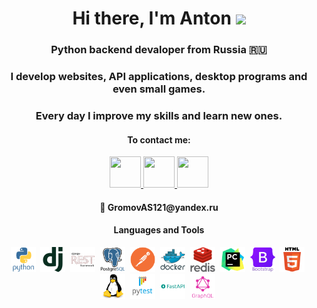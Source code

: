 <h1 align="center">Hi there, I'm Anton</a> 
<img src="https://github.com/blackcater/blackcater/raw/main/images/Hi.gif" height="32"/></h1>
<h3 align="center">Python backend devaloper from Russia 🇷🇺</h3>
<h3 align="center">I develop websites, API applications, desktop programs and even small games.</h3>
<h3 align="center">Every day I improve my skills and learn new ones. </h3>
<h4 align="center">To contact me:</h4>
<div id="socials" align="center">
  <a href="https://t.me/GromovAS21">
    <img src="https://podo-love.ru/userfiles/images/icon_telegram-min.png" style="width: 50px; height: 50px" >
  </a>
  <a href="https://vk.com/seed1411">
    <img src="https://static.tildacdn.com/tild6266-3366-4933-b934-663835633131/vkontakte.png" style="width: 50px; height: 50px">
  </a>
  
  <a href="https://instagram.com/seed1411">
    <img src="https://static.tildacdn.com/tild3063-3333-4337-b238-313861623930/INST.png" style="width: 50px; height: 50px">
  </a>
</div>
<h4 align="center">📩 GromovAS121@yandex.ru</h4>

<h4 align="center">Languages and Tools</h4>
<div align="center">
  <img src="https://raw.githubusercontent.com/devicons/devicon/ca28c779441053191ff11710fe24a9e6c23690d6/icons/python/python-original-wordmark.svg" width="40" height="40"/>&nbsp;
  <img src="https://raw.githubusercontent.com/devicons/devicon/ca28c779441053191ff11710fe24a9e6c23690d6/icons/django/django-plain.svg" width="40" height="40"/>&nbsp;
  <img src="https://raw.githubusercontent.com/devicons/devicon/ca28c779441053191ff11710fe24a9e6c23690d6/icons/djangorest/djangorest-original.svg" width="40" height="40"/>&nbsp;
  <img src="https://raw.githubusercontent.com/devicons/devicon/ca28c779441053191ff11710fe24a9e6c23690d6/icons/postgresql/postgresql-original-wordmark.svg" width="40" height="40"/>&nbsp;
  <img src="https://raw.githubusercontent.com/devicons/devicon/ca28c779441053191ff11710fe24a9e6c23690d6/icons/postman/postman-original.svg" width="40" height="40"/>&nbsp;
  <img src="https://raw.githubusercontent.com/devicons/devicon/ca28c779441053191ff11710fe24a9e6c23690d6/icons/docker/docker-original-wordmark.svg" width="40" height="40"/>&nbsp;
  <img src="https://raw.githubusercontent.com/devicons/devicon/ca28c779441053191ff11710fe24a9e6c23690d6/icons/redis/redis-original-wordmark.svg" width="40" height="40"/>&nbsp;
  <img src="https://raw.githubusercontent.com/devicons/devicon/ca28c779441053191ff11710fe24a9e6c23690d6/icons/pycharm/pycharm-original.svg" width="40" height="40"/>&nbsp;
  <img src="https://raw.githubusercontent.com/devicons/devicon/ca28c779441053191ff11710fe24a9e6c23690d6/icons/bootstrap/bootstrap-original-wordmark.svg" width="40" height="40"/>&nbsp;
  <img src="https://raw.githubusercontent.com/devicons/devicon/ca28c779441053191ff11710fe24a9e6c23690d6/icons/html5/html5-original-wordmark.svg" width="40" height="40"/>&nbsp;
  <img src="https://raw.githubusercontent.com/devicons/devicon/ca28c779441053191ff11710fe24a9e6c23690d6/icons/linux/linux-original.svg" width="40" height="40"/>&nbsp;
  <img src="https://raw.githubusercontent.com/devicons/devicon/ca28c779441053191ff11710fe24a9e6c23690d6/icons/pytest/pytest-original-wordmark.svg" width="40" height="40"/>&nbsp;
  <img src="https://raw.githubusercontent.com/devicons/devicon/ca28c779441053191ff11710fe24a9e6c23690d6/icons/fastapi/fastapi-original-wordmark.svg" width="40" height="40"/>&nbsp;
  <img src="https://raw.githubusercontent.com/devicons/devicon/ca28c779441053191ff11710fe24a9e6c23690d6/icons/graphql/graphql-plain-wordmark.svg" width="40" height="40"/>&nbsp;

</div>
          
